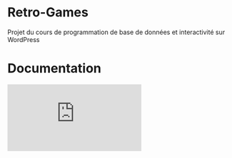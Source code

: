 # Retro-Games
Projet du cours de programmation de base de données et interactivité sur WordPress

# Documentation
![Diagramme](https://github.com/Natacha-A/Retro-Games/files/14215180/abdallah_natacha_tp01_420_v34.pdf)

